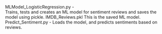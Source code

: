 MLModel_LogisticRegression.py -  
        Trains, tests and creates an ML model for sentiment reviews and saves the model using pickle.
IMDB_Reviews.pkl
        This is the saved ML model.
Predict_Sentiment.py -
         Loads the model, and predicts sentiments based on reviews.
